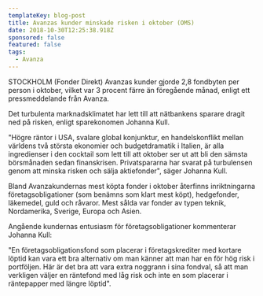 ```yaml
---
templateKey: blog-post
title: Avanzas kunder minskade risken i oktober (OMS)
date: 2018-10-30T12:25:38.918Z
sponsored: false
featured: false
tags:
  - Avanza
---
```

STOCKHOLM (Fonder Direkt) Avanzas kunder gjorde 2,8 fondbyten per person i oktober, vilket var 3 procent färre än föregående månad, enligt ett pressmeddelande från Avanza.

Det turbulenta marknadsklimatet har lett till att nätbankens sparare dragit ned på risken, enligt sparekonomen Johanna Kull.

"Högre räntor i USA, svalare global konjunktur, en handelskonflikt mellan världens två största ekonomier och budgetdramatik i Italien, är alla ingredienser i den cocktail som lett till att oktober ser ut att bli den sämsta börsmånaden sedan finanskrisen. Privatspararna har svarat på turbulensen genom att minska risken och sälja aktiefonder", säger Johanna Kull.

Bland Avanzakundernas mest köpta fonder i oktober återfinns inriktningarna företagsobligationer (som benämns som klart mest köpt), hedgefonder, läkemedel, guld och råvaror. Mest sålda var fonder av typen teknik, Nordamerika, Sverige, Europa och Asien.

Angående kundernas entusiasm för företagsobligationer kommenterar Johanna Kull:

"En företagsobligationsfond som placerar i företagskrediter med kortare löptid kan vara ett bra alternativ om man känner att man har en för hög risk i portföljen. Här är det bra att vara extra noggrann i sina fondval, så att man verkligen väljer en räntefond med låg risk och inte en som placerar i räntepapper med längre löptid".
